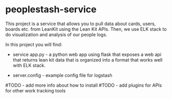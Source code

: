 # peoplestash-service

This project is a service that allows you to pull data about cards, users, boards etc. from LeanKit using the Lean Kit APIs.
Then, we use ELK stack to do visualization and analysis of our people logs.

In this project you will find:

- service
	app.py - a python web app using flask that exposes a web api that returns lean kit data that is organized into a format that works well with ELK stack.

- server.config - example config file for logstash

#TODO - add more info about how to install
#TODO - add plugins for APIs for other work tracking tools


